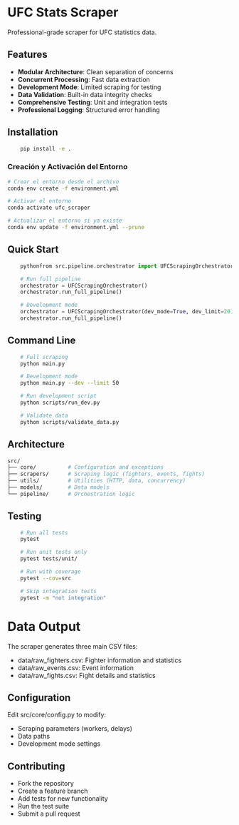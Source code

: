 # UFC Stats Scraper

Professional-grade scraper for UFC statistics data.

## Features

- **Modular Architecture**: Clean separation of concerns
- **Concurrent Processing**: Fast data extraction
- **Development Mode**: Limited scraping for testing
- **Data Validation**: Built-in data integrity checks
- **Comprehensive Testing**: Unit and integration tests
- **Professional Logging**: Structured error handling

## Installation
```bash
    pip install -e .
```
### Creación y Activación del Entorno
```bash
# Crear el entorno desde el archivo
conda env create -f environment.yml

# Activar el entorno
conda activate ufc_scraper

# Actualizar el entorno si ya existe
conda env update -f environment.yml --prune

```
## Quick Start
```python
    pythonfrom src.pipeline.orchestrator import UFCScrapingOrchestrator

    # Run full pipeline
    orchestrator = UFCScrapingOrchestrator()
    orchestrator.run_full_pipeline()

    # Development mode
    orchestrator = UFCScrapingOrchestrator(dev_mode=True, dev_limit=20)
    orchestrator.run_full_pipeline()
```
## Command Line
```bash
    # Full scraping
    python main.py

    # Development mode
    python main.py --dev --limit 50

    # Run development script
    python scripts/run_dev.py

    # Validate data
    python scripts/validate_data.py
```
## Architecture
```bash
src/
├── core/          # Configuration and exceptions
├── scrapers/      # Scraping logic (fighters, events, fights)
├── utils/         # Utilities (HTTP, data, concurrency)
├── models/        # Data models
└── pipeline/      # Orchestration logic
```
## Testing
```bash
    # Run all tests
    pytest

    # Run unit tests only
    pytest tests/unit/

    # Run with coverage
    pytest --cov=src

    # Skip integration tests
    pytest -m "not integration"
```
# Data Output
The scraper generates three main CSV files:

 - data/raw_fighters.csv: Fighter information and statistics
 - data/raw_events.csv: Event information
 - data/raw_fights.csv: Fight details and statistics

## Configuration

Edit src/core/config.py to modify:

 - Scraping parameters (workers, delays)
 - Data paths
 - Development mode settings

## Contributing

 - Fork the repository
 - Create a feature branch
 - Add tests for new functionality
 - Run the test suite
 - Submit a pull request